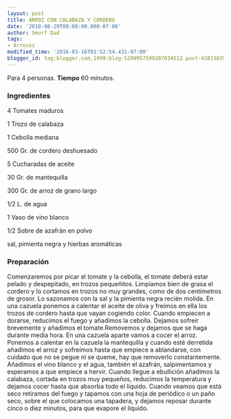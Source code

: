 ```yaml
---
layout: post
title: ARROZ CON CALABAZA Y CORDERO
date: '2010-08-29T09:00:00.000-07:00'
author: Smurf Dad
tags:
- Arroces
modified_time: '2016-03-16T01:52:54.431-07:00'
blogger_id: tag:blogger.com,1999:blog-5299957599287034512.post-4281383977781243293
---
```


Para 4 personas.
<b>Tiempo</b> 60 minutos.

<h3>Ingredientes</h3>

4 Tomates maduros

1 Trozo de calabaza

1 Cebolla mediana

500 Gr. de cordero deshuesado

5 Cucharadas de aceite

30 Gr. de mantequilla

300 Gr. de arroz de grano largo

1/2 L. de agua

1 Vaso de vino blanco

1/2 Sobre de azafrán en polvo

sal, pimienta negra y hierbas aromáticas

<h3>Preparación</h3>

Comenzaremos por picar el tomate y la cebolla, el tomate deberá estar pelado y despepitado, en trozos pequeñitos. Limpiamos bien de grasa el cordero y lo cortamos en trozos no muy grandes, como de dos centímetros de grosor. Lo sazonamos con la sal y la pimienta negra recién molida. En una cazuela ponemos a calentar el aceite de oliva y freímos en ella los trozos de cordero hasta que vayan cogiendo color. Cuando empiecen a dorarse, reducimos el fuego y añadimos la cebolla. Dejamos sofreir brevemente y añadimos el tomate.Removemos y dejamos que se haga durante media hora. En una cazuela aparte vamos a cocer el arroz. Ponemos a calentar en la cazuela la mantequilla y cuando esté derretida añadimos el arroz y sofreímos hasta que empiece a ablandarse, con cuidado que no se pegue ni se queme, hay que removerlo constantemente. Añadimos el vino blanco y el agua, también el azafrán, salpimentamos y esperamos a que empiece a hervir. Cuando llegue a ebullición añadimos la calabaza, cortada en trozos muy pequeños, reducimos la temperatura y dejamos cocer hasta que absorba todo el líquido. Cuando veamos que está seco retiramos del fuego y tapamos con una hoja de periódico o un paño seco, sobre el que colocamos una tapadera, y dejamos reposar durante cinco o diez minutos, para que evapore el líquido.

